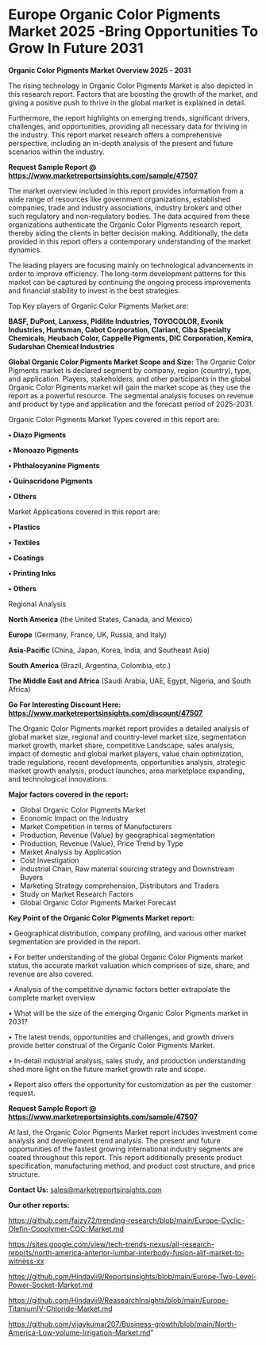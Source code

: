 # Europe Organic Color Pigments Market 2025 -Bring Opportunities To Grow In Future 2031

<Strong> Organic Color Pigments Market Overview 2025 - 2031</strong>

The rising technology in Organic Color Pigments Market is also depicted in this research report. Factors that are boosting the growth of the market, and giving a positive push to thrive in the global market is explained in detail.

Furthermore, the report highlights on emerging trends, significant drivers, challenges, and opportunities, providing all necessary data for thriving in the industry. This report market research offers a comprehensive perspective, including an in-depth analysis of the present and future scenarios within the industry.

<strong>Request Sample Report @ <a href=https://www.marketreportsinsights.com/sample/47507>https://www.marketreportsinsights.com/sample/47507</a></strong>

The market overview included in this report provides information from a wide range of resources like government organizations, established companies, trade and industry associations, industry brokers and other such regulatory and non-regulatory bodies. The data acquired from these organizations authenticate the Organic Color Pigments research report, thereby aiding the clients in better decision making. Additionally, the data provided in this report offers a contemporary understanding of the market dynamics.

The leading players are focusing mainly on technological advancements in order to improve efficiency. The long-term development patterns for this market can be captured by continuing the ongoing process improvements and financial stability to invest in the best strategies.

Top Key players of Organic Color Pigments Market are:

<strong>BASF, DuPont, Lanxess, Pidilite Industries, TOYOCOLOR, Evonik Industries, Huntsman, Cabot Corporation, Clariant, Ciba Specialty Chemicals, Heubach Color, Cappelle Pigments, DIC Corporation, Kemira, Sudarshan Chemical Industries</strong>

<strong><b>Global Organic Color Pigments Market Scope and Size:</b></strong>
The Organic Color Pigments market is declared segment by company, region (country), type, and application. Players, stakeholders, and other participants in the global Organic Color Pigments market will gain the market scope as they use the report as a powerful resource. The segmental analysis focuses on revenue and product by type and application and the forecast period of 2025-2031.

Organic Color Pigments Market Types covered in this report are:

<strong>•  Diazo Pigments

•  Monoazo Pigments

•  Phthalocyanine Pigments

•  Quinacridone Pigments

•  Others</strong>

Market Applications covered in this report are:

<strong>•  Plastics

•  Textiles

•  Coatings

•  Printing Inks

•  Others</strong> 

Regional Analysis

<strong>North America</strong> (the United States, Canada, and Mexico)

<strong>Europe</strong> (Germany, France, UK, Russia, and Italy)

<strong>Asia-Pacific</strong> (China, Japan, Korea, India, and Southeast Asia)

<strong>South America</strong> (Brazil, Argentina, Colombia, etc.)

<strong>The Middle East and Africa</strong> (Saudi Arabia, UAE, Egypt, Nigeria, and South Africa)

<strong>Go For Interesting Discount Here: <a href=https://www.marketreportsinsights.com/discount/47507>https://www.marketreportsinsights.com/discount/47507</a></strong>

The Organic Color Pigments market report provides a detailed analysis of global market size, regional and country-level market size, segmentation market growth, market share, competitive Landscape, sales analysis, impact of domestic and global market players, value chain optimization, trade regulations, recent developments, opportunities analysis, strategic market growth analysis, product launches, area marketplace expanding, and technological innovations.

<strong><b>Major factors covered in the report:</b></strong>
<ul>
  <li>Global Organic Color Pigments Market </li>
  <li>Economic Impact on the Industry</li>
  <li>Market Competition in terms of Manufacturers</li>
  <li>Production, Revenue (Value) by geographical segmentation</li>
  <li>Production, Revenue (Value), Price Trend by Type</li>
  <li>Market Analysis by Application</li>
  <li>Cost Investigation</li>
  <li>Industrial Chain, Raw material sourcing strategy and Downstream Buyers</li>
  <li>Marketing Strategy comprehension, Distributors and Traders</li>
  <li>Study on Market Research Factors</li>
  <li>Global Organic Color Pigments Market Forecast</li>
</ul>

<strong><b>Key Point of the Organic Color Pigments Market report:</b></strong>

• Geographical distribution, company profiling, and various other market segmentation are provided in the report.

• For better understanding of the global Organic Color Pigments market status, the accurate market valuation which comprises of size, share, and revenue are also covered.

• Analysis of the competitive dynamic factors better extrapolate the complete market overview

• What will be the size of the emerging Organic Color Pigments market in 2031?

• The latest trends, opportunities and challenges, and growth drivers provide better construal of the Organic Color Pigments Market.

• In-detail industrial analysis, sales study, and production understanding shed more light on the future market growth rate and scope.

• Report also offers the opportunity for customization as per the customer request.

<strong>Request Sample Report @ <a href=https://www.marketreportsinsights.com/sample/47507>https://www.marketreportsinsights.com/sample/47507</a></strong>

At last, the Organic Color Pigments Market report includes investment come analysis and development trend analysis. The present and future opportunities of the fastest growing international industry segments are coated throughout this report. This report additionally presents product specification, manufacturing method, and product cost structure, and price structure.

<strong>Contact Us:</strong>
sales@marketreportsinsights.com

<strong>Our other reports:</strong>

<a href=https://github.com/faizy72/trending-research/blob/main/Europe-Cyclic-Olefin-Copolymer-COC-Market.md>https://github.com/faizy72/trending-research/blob/main/Europe-Cyclic-Olefin-Copolymer-COC-Market.md</a>

<a href=https://sites.google.com/view/tech-trends-nexus/all-research-reports/north-america-anterior-lumbar-interbody-fusion-alif-market-to-witness-xx>https://sites.google.com/view/tech-trends-nexus/all-research-reports/north-america-anterior-lumbar-interbody-fusion-alif-market-to-witness-xx</a>

<a href=https://github.com/Hindavii9/Reportsinsights/blob/main/Europe-Two-Level-Power-Socket-Market.md>https://github.com/Hindavii9/Reportsinsights/blob/main/Europe-Two-Level-Power-Socket-Market.md</a>

<a href=https://github.com/Hindavii9/ReasearchInsights/blob/main/Europe-TitaniumIV-Chloride-Market.md>https://github.com/Hindavii9/ReasearchInsights/blob/main/Europe-TitaniumIV-Chloride-Market.md</a>

<a href=https://github.com/vijaykumar207/Business-growth/blob/main/North-America-Low-volume-Irrigation-Market.md>https://github.com/vijaykumar207/Business-growth/blob/main/North-America-Low-volume-Irrigation-Market.md</a>"
